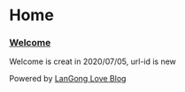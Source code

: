 # Home
### [Welcome](new.md)

Welcome is creat in 2020/07/05, url-id is new


Powered by [LanGong Love Blog](https://langong-dev.github.io/love-blog)
